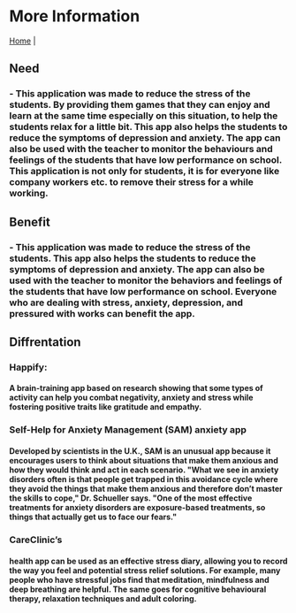 # More Information
[Home](../index.md) | 
## Need
### - This application was made to reduce the stress of the students. By providing them games that they can enjoy and learn at the same time especially on this situation, to help the students relax for a little bit. This app also helps the students to reduce the symptoms of depression and anxiety. The app can also be used with the teacher to monitor the behaviours and feelings of the students that have low performance on school. This application is not only for students, it is for everyone like company workers etc. to remove their stress for a while working.
## Benefit
### - This application was made to reduce the stress of the students. This app also helps the students to reduce the symptoms of depression and anxiety. The app can also be used with the teacher to monitor the behaviors and feelings of the students that have low performance on school. Everyone who are dealing with stress, anxiety, depression, and pressured with works can benefit the app.
## Diffrentation
### Happify:
#### A brain-training app based on research showing that some types of activity can help you combat negativity, anxiety and stress while fostering positive traits like gratitude and empathy.
### Self-Help for Anxiety Management (SAM) anxiety app
#### Developed by scientists in the U.K., SAM is an unusual app because it encourages users to think about situations that make them anxious and how they would think and act in each scenario. "What we see in anxiety disorders often is that people get trapped in this avoidance cycle where they avoid the things that make them anxious and therefore don’t master the skills to cope," Dr. Schueller says. "One of the most effective treatments for anxiety disorders are exposure-based treatments, so things that actually get us to face our fears."
### CareClinic’s 
#### health app can be used as an effective stress diary, allowing you to record the way you feel and potential stress relief solutions. For example, many people who have stressful jobs find that meditation, mindfulness and deep breathing are helpful. The same goes for cognitive behavioural therapy, relaxation techniques and adult coloring.
